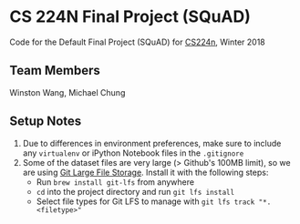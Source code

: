 # CS 224N Final Project (SQuAD)
Code for the Default Final Project (SQuAD) for [CS224n](http://web.stanford.edu/class/cs224n/), Winter 2018

## Team Members
Winston Wang, Michael Chung

## Setup Notes
1. Due to differences in environment preferences, make sure to include any `virtualenv` or iPython Notebook files in the `.gitignore`
2. Some of the dataset files are very large (> Github's 100MB limit), so we are using [Git Large File Storage](https://git-lfs.github.com/). Install it with the following steps:
	* Run `brew install git-lfs` from anywhere
	* `cd` into the project directory and run `git lfs install`
	* Select file types for Git LFS to manage with `git lfs track "*.<filetype>"`


<!-- # cs224n-win18-squad
Code for the Default Final Project (SQuAD) for [CS224n](http://web.stanford.edu/class/cs224n/), Winter 2018

Note: this code is adapted in part from the [Neural Language Correction](https://github.com/stanfordmlgroup/nlc/) code by the Stanford Machine Learning Group. -->
